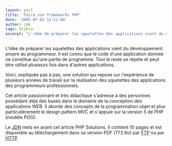 ```yaml
---
layout: post
title: 'Faire son frameworks PHP'
date: '2005-07-02 12:11:08'
author: j0k
tags: blabla
excerpt: "L'idée de préparer les squelettes des applications vient du développement propre au programmeur.   Il est connu que le code d'une application donnée ne constitue qu'une partie de programme. Tout le reste se répète et peut être utilisé plusieurs fois dans d'autres applications.  \n  \nVoici, expliquée pas à pas, une solution qui repose sur l'expérience de      …"
---
```


L'idée de préparer les squelettes des applications vient du développement propre au programmeur.   Il est connu que le code d'une application donnée ne constitue qu'une partie de programme. Tout le reste se répète et peut être utilisé plusieurs fois dans d'autres applications.

Voici, expliquée pas à pas, une solution qui repose sur l'expérience de plusieurs années de travail sur la réalisation des squelettes des applications des programmeurs professionnels.

Cet article passionnant et très didactique s'adresse à des personnes possédant déjà des bases dans le domaine de la conception des applications WEB.   Il aborde des concepts de la programmation objet et plus particulièrement le design pattern MVC et s'appuie sur la version 5 de PHP (modèle POO).

Le [JDN](http://php.developpez.com/sdjournal/framework/) mets en avant cet article PHP Solutions. Il contient 10 pages et est disponible au téléchargement dans sa version PDF (772 Ko) par [FTP](ftp://ftp-developpez.com/php/sdjournal/framework/Frameworki_FR.pdf) ou par [HTTP](http://php.ftp-developpez.com/sdjournal/framework/Frameworki_FR.pdf).
